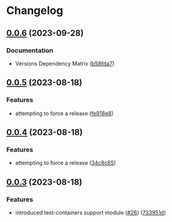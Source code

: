 # Changelog

## [0.0.6](https://github.com/cardano-foundation/hydra-java/compare/v0.0.5...v0.0.6) (2023-09-28)


### Documentation

* Versions Dependency Matrix ([b58fda7](https://github.com/cardano-foundation/hydra-java/commit/b58fda73f35ca828fa5793e1c68a9b97c41fb34d))

## [0.0.5](https://github.com/cardano-foundation/hydra-java/compare/v0.0.4...v0.0.5) (2023-08-18)


### Features

* attempting to force a release ([fe918e8](https://github.com/cardano-foundation/hydra-java/commit/fe918e85a6b8ae2a8b48e6e3d8f97348c10ce834))

## [0.0.4](https://github.com/cardano-foundation/hydra-java/compare/v0.0.3...v0.0.4) (2023-08-18)


### Features

* attempting to force a release ([34c8c65](https://github.com/cardano-foundation/hydra-java/commit/34c8c65ca8066cb858ccd423ad950eaca68a0b02))

## [0.0.3](https://github.com/cardano-foundation/hydra-java/compare/v0.0.2...v0.0.3) (2023-08-18)


### Features

* introduced test-containers support module ([#26](https://github.com/cardano-foundation/hydra-java/issues/26)) ([733951d](https://github.com/cardano-foundation/hydra-java/commit/733951dec14113105cd184c6990a873a7b284561))
